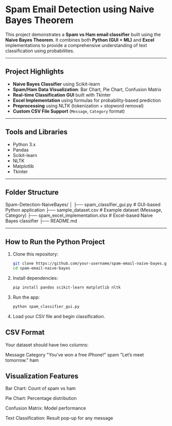 # Spam Email Detection using Naive Bayes Theorem

This project demonstrates a **Spam vs Ham email classifier** built using the **Naive Bayes Theorem**. It combines both **Python (GUI + ML)** and **Excel** implementations to provide a comprehensive understanding of text classification using probabilities.

---

## Project Highlights

- **Naive Bayes Classifier** using Scikit-learn  
- **Spam/Ham Data Visualization**: Bar Chart, Pie Chart, Confusion Matrix  
- **Real-time Classification GUI** built with Tkinter  
- **Excel Implementation** using formulas for probability-based prediction  
- **Preprocessing** using NLTK (tokenization + stopword removal)  
- **Custom CSV File Support** (`Message`, `Category` format)

---

## Tools and Libraries

- Python 3.x  
- Pandas  
- Scikit-learn  
- NLTK  
- Matplotlib  
- Tkinter

---

## Folder Structure

Spam-Detection-NaiveBayes/
│
├── spam_classifier_gui.py # GUI-based Python application
├── sample_dataset.csv # Example dataset (Message, Category)
├── spam_excel_implementation.xlsx # Excel-based Naive Bayes classifier
├── README.md


---

## How to Run the Python Project

1. Clone this repository:
   ```bash
   git clone https://github.com/your-username/spam-email-naive-bayes.git
   cd spam-email-naive-bayes
2. Install dependencies:
    ```bash
   pip install pandas scikit-learn matplotlib nltk
3. Run the app:
    ```bash
   python spam_classifier_gui.py
4. Load your CSV file and begin classification.

## CSV Format
Your dataset should have two columns:

Message	Category
"You’ve won a free iPhone!"	spam
"Let’s meet tomorrow."	ham

## Visualization Features
Bar Chart: Count of spam vs ham

Pie Chart: Percentage distribution

Confusion Matrix: Model performance

Text Classification: Result pop-up for any message

